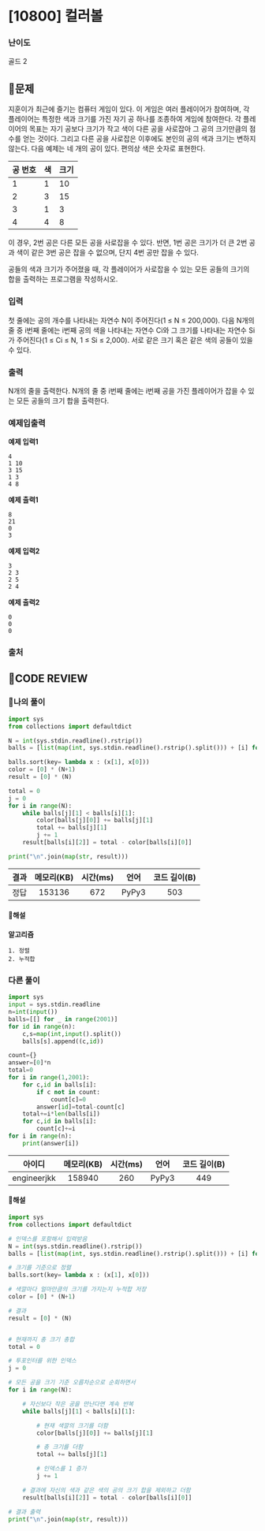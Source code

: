 # [10800] 컬러볼

### **난이도**
골드 2
## **📝문제**
지훈이가 최근에 즐기는 컴퓨터 게임이 있다. 이 게임은 여러 플레이어가 참여하며, 각 플레이어는 특정한 색과 크기를 가진 자기 공 하나를 조종하여 게임에 참여한다. 각 플레이어의 목표는 자기 공보다 크기가 작고 색이 다른 공을 사로잡아 그 공의 크기만큼의 점수를 얻는 것이다. 그리고 다른 공을 사로잡은 이후에도 본인의 공의 색과 크기는 변하지 않는다. 다음 예제는 네 개의 공이 있다. 편의상 색은 숫자로 표현한다.

공 번호 | 색 | 크기
------- | ------- | -------
1 | 1 | 10
2 | 3 | 15
3 | 1 | 3
4 | 4 | 8

이 경우, 2번 공은 다른 모든 공을 사로잡을 수 있다. 반면, 1번 공은 크기가 더 큰 2번 공과 색이 같은 3번 공은 잡을 수 없으며, 단지 4번 공만 잡을 수 있다. 

공들의 색과 크기가 주어졌을 때, 각 플레이어가 사로잡을 수 있는 모든 공들의 크기의 합을 출력하는 프로그램을 작성하시오. 
### **입력**
첫 줄에는 공의 개수를 나타내는 자연수 N이 주어진다(1 ≤ N ≤ 200,000). 다음 N개의 줄 중 i번째 줄에는 i번째 공의 색을 나타내는 자연수 Ci와 그 크기를 나타내는 자연수 Si가 주어진다(1 ≤ Ci ≤ N, 1 ≤ Si ≤ 2,000). 서로 같은 크기 혹은 같은 색의 공들이 있을 수 있다.
### **출력**
N개의 줄을 출력한다. N개의 줄 중 i번째 줄에는 i번째 공을 가진 플레이어가 잡을 수 있는 모든 공들의 크기 합을 출력한다.
### **예제입출력**

**예제 입력1**

```
4
1 10
3 15
1 3
4 8
```

**예제 출력1**

```
8
21
0
3
```

**예제 입력2**

```
3
2 3
2 5
2 4
```

**예제 출력2**

```
0
0
0
```

### **출처**

## **🧐CODE REVIEW**

### **🧾나의 풀이**

```python
import sys
from collections import defaultdict

N = int(sys.stdin.readline().rstrip())
balls = [list(map(int, sys.stdin.readline().rstrip().split())) + [i] for i in range(N)]

balls.sort(key= lambda x : (x[1], x[0]))
color = [0] * (N+1)
result = [0] * (N)

total = 0
j = 0
for i in range(N):
    while balls[j][1] < balls[i][1]:
        color[balls[j][0]] += balls[j][1]
        total += balls[j][1]
        j += 1
    result[balls[i][2]] = total - color[balls[i][0]]

print("\n".join(map(str, result)))
```

결과	| 메모리(KB) |	시간(ms) |	언어 |	코드 길이(B)
:----:|:-----:|:-----:|:-----:|:--------:
정답|153136|672|PyPy3|503
#### **📝해설**

**알고리즘**
```
1. 정렬
2. 누적합
```

### **다른 풀이**

```python
import sys 
input = sys.stdin.readline 
n=int(input())
balls=[[] for _ in range(2001)]
for id in range(n):
    c,s=map(int,input().split())
    balls[s].append((c,id))

count={}
answer=[0]*n 
total=0
for i in range(1,2001):
    for c,id in balls[i]:
        if c not in count:
            count[c]=0 
        answer[id]=total-count[c]
    total+=i*len(balls[i])
    for c,id in balls[i]:
        count[c]+=i 
for i in range(n):
    print(answer[i])

```

아이디 | 메모리(KB) |	시간(ms) |	언어 |	코드 길이(B) 
:-----:|:-----:|:-----:|:----:|:--------:
engineerjkk|158940|260|PyPy3|449
#### **📝해설**

```python
import sys
from collections import defaultdict

# 인덱스를 포함해서 입력받음
N = int(sys.stdin.readline().rstrip())
balls = [list(map(int, sys.stdin.readline().rstrip().split())) + [i] for i in range(N)]

# 크기를 기준으로 정렬
balls.sort(key= lambda x : (x[1], x[0]))

# 색깔마다 얼마만큼의 크기를 가지는지 누적합 저장
color = [0] * (N+1)

# 결과
result = [0] * (N)


# 현재까지 총 크기 총합
total = 0

# 투포인터를 위한 인덱스
j = 0

# 모든 공을 크기 기준 오름차순으로 순회하면서
for i in range(N):

    # 자신보다 작은 공을 만난다면 계속 반복
    while balls[j][1] < balls[i][1]:

        # 현재 색깔의 크기를 더함
        color[balls[j][0]] += balls[j][1]

        # 총 크기를 더함
        total += balls[j][1]

        # 인덱스를 1 증가
        j += 1

    # 결과에 자신의 색과 같은 색의 공의 크기 합을 제외하고 더함
    result[balls[i][2]] = total - color[balls[i][0]]

# 결과 출력
print("\n".join(map(str, result)))
```